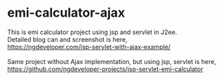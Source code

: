 # emi-calculator-ajax
This is emi calculator project using jsp and servlet in J2ee.
<br>
Detailed blog can and screenshot is here,
<br>
https://ngdeveloper.com/jsp-servlet-with-ajax-example/
<br>
<br>
Same project without Ajax implementation, but using jsp, servlet is here,
https://github.com/ngdeveloper-projects/jsp-servlet-emi-calculator
